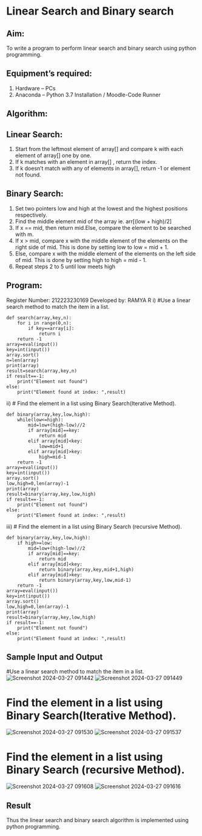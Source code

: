 # Linear Search and Binary search
## Aim:
To write a program to perform linear search and binary search using python programming.
## Equipment’s required:
1.	Hardware – PCs
2.	Anaconda – Python 3.7 Installation / Moodle-Code Runner
## Algorithm:
## Linear Search:
1.	Start from the leftmost element of array[] and compare k with each element of array[] one by one.
2.	If k matches with an element in array[] , return the index.
3.	If k doesn’t match with any of elements in array[], return -1 or element not found.
## Binary Search:
1.	Set two pointers low and high at the lowest and the highest positions respectively.
2.	Find the middle element mid of the array ie. arr[(low + high)/2]
3.	If x == mid, then return mid.Else, compare the element to be searched with m.
4.	If x > mid, compare x with the middle element of the elements on the right side of mid. This is done by setting low to low = mid + 1.
5.	Else, compare x with the middle element of the elements on the left side of mid. This is done by setting high to high = mid - 1.
6.	Repeat steps 2 to 5 until low meets high
## Program:
Register Number: 212223230169
Developed by: RAMYA R
i)	#Use a linear search method to match the item in a list.
```
def search(array,key,n):
    for i in range(0,n):
        if key==array[i]:
            return i
    return -1
array=eval(input())
key=int(input())
array.sort()
n=len(array)
print(array)
result=search(array,key,n)
if result==-1:
    print("Element not found")
else:
    print("Element found at index: ",result)
```
ii)	# Find the element in a list using Binary Search(Iterative Method).
```
def binary(array,key,low,high):
    while(low<=high):
        mid=low+(high-low)//2
        if array[mid]==key:
            return mid
        elif array[mid]<key:
            low=mid+1
        elif array[mid]>key:
            high=mid-1
    return -1
array=eval(input())
key=int(input())
array.sort()
low,high=0,len(array)-1
print(array)
result=binary(array,key,low,high)
if result==-1:
    print("Element not found")
else:    
    print("Element found at index: ",result)
```
iii)	# Find the element in a list using Binary Search (recursive Method).
```
def binary(array,key,low,high):
    if high>=low:
        mid=low+(high-low)//2
        if array[mid]==key:
            return mid
        elif array[mid]<key:
            return binary(array,key,mid+1,high)
        elif array[mid]>key:
            return binary(array,key,low,mid-1)
    return -1
array=eval(input())
key=int(input())
array.sort()
low,high=0,len(array)-1
print(array)
result=binary(array,key,low,high)
if result==-1:
    print("Element not found")
else:    
    print("Element found at index: ",result)
```
## Sample Input and Output
#Use a linear search method to match the item in a list.
![Screenshot 2024-03-27 091442](https://github.com/ramya23000505/Search-Algorithms/assets/149370791/3800a9de-0cec-4828-83cd-7a561832de35)
![Screenshot 2024-03-27 091449](https://github.com/ramya23000505/Search-Algorithms/assets/149370791/41ab0a8c-0462-4b50-bf1f-029dcdd006c6)
# Find the element in a list using Binary Search(Iterative Method).
![Screenshot 2024-03-27 091530](https://github.com/ramya23000505/Search-Algorithms/assets/149370791/637ead3c-157a-44e3-bd73-4ac8c72e126b)
![Screenshot 2024-03-27 091537](https://github.com/ramya23000505/Search-Algorithms/assets/149370791/d045e78a-f190-4d0b-97a7-48ae83020713)
# Find the element in a list using Binary Search (recursive Method).
![Screenshot 2024-03-27 091608](https://github.com/ramya23000505/Search-Algorithms/assets/149370791/c2d7aee9-dba1-473c-a2af-86c431adb9c0)
![Screenshot 2024-03-27 091616](https://github.com/ramya23000505/Search-Algorithms/assets/149370791/3ca93c26-4a9d-4653-97f9-0a97f0cca386)

## Result
Thus the linear search and binary search algorithm is implemented using python programming.
